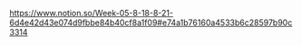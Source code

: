 

https://www.notion.so/Week-05-8-18-8-21-6d4e42d43e074d9fbbe84b40cf8a1f09#e74a1b76160a4533b6c28597b90c3314